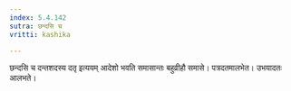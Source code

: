 ```yaml
---
index: 5.4.142
sutra: छन्दसि च
vritti: kashika

---
```

छन्दसि च दन्तशदस्य दतृ इत्ययम् आदेशो भवति समासान्तः बहुव्रीहौ समासे। पत्रदतमालभेत। उभयादतः आलभते।